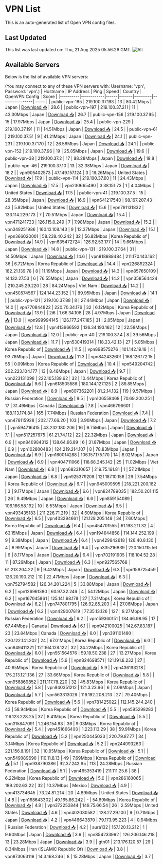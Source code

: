 # VPN List

This is an auto-generated list of Open VPN config files.

## Last Updated

This list was last updated on: Thu, 21 Aug 2025 05:56:26 GMT.
![Alt](https://repobeats.axiom.co/api/embed/186b98318ef1479477931607c1ad7d823f12451f.svg "Repobeats analytics image")

## Available Servers

Below is the list of available VPN servers:

(You may connect to any of these VPN servers with: Username: 'vpn', Password: 'vpn'.)
| Hostname | IP Address | Ping | Speed | Country | OpenVPN Config | Score |
|----------|------------|------|-------|---------|----------------| ----- |
| public-vpn-185 | 219.100.37.193 | 13 | 80.42Mbps | Japan | [Download 📥](./configs/server_0_JP.ovpn) | 28.6 |
| public-vpn-197 | 219.100.37.211 | 11 | 43.30Mbps | Japan | [Download 📥](./configs/server_1_JP.ovpn) | 26.7 |
| public-vpn-156 | 219.100.37.95 | 15 | 17.97Mbps | Japan | [Download 📥](./configs/server_2_JP.ovpn) | 25.4 |
| public-vpn-229 | 219.100.37.191 | 11 | 14.51Mbps | Japan | [Download 📥](./configs/server_3_JP.ovpn) | 24.5 |
| public-vpn-61 | 219.100.37.51 | 9 | 41.21Mbps | Japan | [Download 📥](./configs/server_4_JP.ovpn) | 24.1 |
| public-vpn-231 | 219.100.37.170 | 12 | 26.56Mbps | Japan | [Download 📥](./configs/server_5_JP.ovpn) | 24.1 |
| public-vpn-152 | 219.100.37.96 | 19 | 25.85Mbps | Japan | [Download 📥](./configs/server_6_JP.ovpn) | 19.6 |
| public-vpn-38 | 219.100.37.2 | 17 | 88.28Mbps | Japan | [Download 📥](./configs/server_7_JP.ovpn) | 18.8 |
| public-vpn-46 | 219.100.37.10 | 13 | 32.38Mbps | Japan | [Download 📥](./configs/server_8_JP.ovpn) | 18.2 |
| vpn905402573 | 47.149.157.124 | 3 | 16.26Mbps | United States | [Download 📥](./configs/server_9_US.ovpn) | 17.9 |
| public-vpn-114 | 219.100.37.60 | 11 | 24.43Mbps | Japan | [Download 📥](./configs/server_10_JP.ovpn) | 17.5 |
| vpn230665490 | 3.38.151.73 | 1 | 4.04Mbps | United States | [Download 📥](./configs/server_11_US.ovpn) | 17.5 |
| public-vpn-41 | 219.100.37.5 | 15 | 28.35Mbps | Japan | [Download 📥](./configs/server_12_JP.ovpn) | 16.9 |
| vpn641217540 | 98.167.207.43 | 43 | 5.82Mbps | United States | [Download 📥](./configs/server_13_US.ovpn) | 15.6 |
| vpn791131832 | 133.114.229.173 | 7 | 70.51Mbps | Japan | [Download 📥](./configs/server_14_JP.ovpn) | 15.4 |
| vpn471241733 | 126.115.0.249 | 7 | 7.98Mbps | Japan | [Download 📥](./configs/server_15_JP.ovpn) | 15.2 |
| vpn349251986 | 160.13.108.143 | 9 | 12.37Mbps | Japan | [Download 📥](./configs/server_16_JP.ovpn) | 15.1 |
| vpn366020001 | 58.238.40.242 | 32 | 56.82Mbps | Korea Republic of | [Download 📥](./configs/server_17_KR.ovpn) | 14.9 |
| vpn635472724 | 126.92.53.177 | 14 | 9.66Mbps | Japan | [Download 📥](./configs/server_18_JP.ovpn) | 14.8 |
| public-vpn-131 | 219.100.37.64 | 31 | 14.50Mbps | Japan | [Download 📥](./configs/server_19_JP.ovpn) | 14.6 |
| vpn818989484 | 211.170.143.162 | 36 | 6.72Mbps | Korea Republic of | [Download 📥](./configs/server_20_KR.ovpn) | 14.4 |
| vpn226892324 | 182.21.139.78 | 8 | 11.19Mbps | Japan | [Download 📥](./configs/server_21_JP.ovpn) | 14.3 |
| vpn857650109 | 14.132.27.53 | 6 | 76.55Mbps | Japan | [Download 📥](./configs/server_22_JP.ovpn) | 14.2 |
| vpn358564424 | 210.245.29.220 | 28 | 84.24Mbps | Viet Nam | [Download 📥](./configs/server_23_VN.ovpn) | 14.2 |
| vpn450574567 | 124.144.23.152 | 1 | 89.95Mbps | Japan | [Download 📥](./configs/server_24_JP.ovpn) | 14.1 |
| public-vpn-121 | 219.100.37.88 | 8 | 27.44Mbps | Japan | [Download 📥](./configs/server_25_JP.ovpn) | 14.0 |
| vpn770844822 | 220.70.34.176 | 32 | 6.12Mbps | Korea Republic of | [Download 📥](./configs/server_26_KR.ovpn) | 13.9 |
| 2i6 | 1.66.34.108 | 28 | 4.97Mbps | Japan | [Download 📥](./configs/server_27_JP.ovpn) | 13.0 |
| vpn999994145 | 126.177.247.185 | 31 | 2.05Mbps | Japan | [Download 📥](./configs/server_28_JP.ovpn) | 12.8 |
| vpn413966592 | 126.34.193.162 | 12 | 22.58Mbps | Japan | [Download 📥](./configs/server_29_JP.ovpn) | 12.0 |
| public-vpn-40 | 219.100.37.4 | 8 | 39.56Mbps | Japan | [Download 📥](./configs/server_30_JP.ovpn) | 11.7 |
| vpn530419314 | 118.33.42.13 | 27 | 5.05Mbps | Korea Republic of | [Download 📥](./configs/server_31_KR.ovpn) | 11.5 |
| vpn898575276 | 101.142.19.16 | 4 | 93.78Mbps | Japan | [Download 📥](./configs/server_32_JP.ovpn) | 11.3 |
| vpn842432601 | 168.126.172.15 | 55 | 0.09Mbps | Korea Republic of | [Download 📥](./configs/server_33_KR.ovpn) | 10.4 |
| vpn549204742 | 202.223.104.177 | 13 | 8.46Mbps | Japan | [Download 📥](./configs/server_34_JP.ovpn) | 9.7 |
| vpn223131098 | 222.105.139.62 | 32 | 10.44Mbps | Korea Republic of | [Download 📥](./configs/server_35_KR.ovpn) | 9.6 |
| vpn618505586 | 180.144.127.125 | 2 | 89.85Mbps | Japan | [Download 📥](./configs/server_36_JP.ovpn) | 8.9 |
| vpn807362201 | 81.2.14.132 | 119 | 9.57Mbps | Russian Federation | [Download 📥](./configs/server_37_RU.ovpn) | 8.5 |
| vpn106558468 | 70.69.200.251 | 17 | 31.49Mbps | Canada | [Download 📥](./configs/server_38_CA.ovpn) | 7.8 |
| vpn466796601 | 188.113.174.84 | 165 | 7.74Mbps | Russian Federation | [Download 📥](./configs/server_39_RU.ovpn) | 7.4 |
| vpn476115928 | 202.177.66.20 | 103 | 3.90Mbps | Japan | [Download 📥](./configs/server_40_JP.ovpn) | 7.2 |
| vpn594716415 | 43.232.180.206 | 16 | 9.75Mbps | Japan | [Download 📥](./configs/server_41_JP.ovpn) | 7.1 |
| vpn517257675 | 61.21.74.112 | 22 | 22.32Mbps | Japan | [Download 📥](./configs/server_42_JP.ovpn) | 6.9 |
| vpn840984312 | 138.64.66.89 | 6 | 31.87Mbps | Japan | [Download 📥](./configs/server_43_JP.ovpn) | 6.9 |
| vpn102800483 | 124.219.214.107 | 8 | 78.83Mbps | Japan | [Download 📥](./configs/server_44_JP.ovpn) | 6.9 |
| vpn160014288 | 106.157.175.170 | 14 | 8.02Mbps | Japan | [Download 📥](./configs/server_45_JP.ovpn) | 6.9 |
| vpn404711066 | 118.68.245.142 | 25 | 11.02Mbps | Viet Nam | [Download 📥](./configs/server_46_VN.ovpn) | 6.8 |
| vpn682310657 | 219.75.161.81 | 1 | 57.21Mbps | Japan | [Download 📥](./configs/server_47_JP.ovpn) | 6.8 |
| vpn925379206 | 121.187.10.158 | 26 | 7.54Mbps | Korea Republic of | [Download 📥](./configs/server_48_KR.ovpn) | 6.7 |
| vpn945009595 | 218.221.200.182 | 3 | 9.17Mbps | Japan | [Download 📥](./configs/server_49_JP.ovpn) | 6.6 |
| vpn824789035 | 182.50.201.115 | 26 | 9.49Mbps | Japan | [Download 📥](./configs/server_50_JP.ovpn) | 6.6 |
| vpn859154089 | 106.166.58.192 | 10 | 8.53Mbps | Japan | [Download 📥](./configs/server_51_JP.ovpn) | 6.5 |
| vpn493435183 | 211.226.71.219 | 32 | 4.60Mbps | Korea Republic of | [Download 📥](./configs/server_52_KR.ovpn) | 6.5 |
| vpn403294661 | 121.129.205.146 | 34 | 7.60Mbps | Korea Republic of | [Download 📥](./configs/server_53_KR.ovpn) | 6.4 |
| vpn454701555 | 61.193.211.32 | 4 | 63.15Mbps | Japan | [Download 📥](./configs/server_54_JP.ovpn) | 6.4 |
| vpn194644858 | 114.144.252.199 | 9 | 9.38Mbps | Japan | [Download 📥](./configs/server_55_JP.ovpn) | 6.4 |
| vpn429642618 | 126.40.8.130 | 4 | 8.99Mbps | Japan | [Download 📥](./configs/server_56_JP.ovpn) | 6.4 |
| vpn335216839 | 220.150.115.56 | 6 | 8.17Mbps | Japan | [Download 📥](./configs/server_57_JP.ovpn) | 6.4 |
| vpn702191905 | 118.104.52.28 | 11 | 87.26Mbps | Japan | [Download 📥](./configs/server_58_JP.ovpn) | 6.3 |
| vpn927565768 | 61.213.204.22 | 9 | 9.42Mbps | Japan | [Download 📥](./configs/server_59_JP.ovpn) | 6.3 |
| vpn159725459 | 126.20.190.212 | 10 | 22.47Mbps | Japan | [Download 📥](./configs/server_60_JP.ovpn) | 6.3 |
| vpn752794582 | 126.34.201.224 | 5 | 33.88Mbps | Japan | [Download 📥](./configs/server_61_JP.ovpn) | 6.2 |
| vpn126961380 | 60.97.32.246 | 4 | 54.12Mbps | Japan | [Download 📥](./configs/server_62_JP.ovpn) | 6.2 |
| vpn167045861 | 125.141.98.178 | 27 | 7.21Mbps | Korea Republic of | [Download 📥](./configs/server_63_KR.ovpn) | 6.2 |
| vpn747801795 | 126.92.85.203 | 4 | 27.06Mbps | Japan | [Download 📥](./configs/server_64_JP.ovpn) | 6.2 |
| vpn429007819 | 77.35.13.126 | 127 | 9.27Mbps | Russian Federation | [Download 📥](./configs/server_65_RU.ovpn) | 6.2 |
| vpn159360151 | 184.66.98.95 | 17 | 67.44Mbps | Canada | [Download 📥](./configs/server_66_CA.ovpn) | 6.1 |
| vpn942100025 | 142.67.83.187 | 23 | 23.84Mbps | Canada | [Download 📥](./configs/server_67_CA.ovpn) | 6.0 |
| vpn391101480 | 220.122.141.202 | 24 | 67.01Mbps | Korea Republic of | [Download 📥](./configs/server_68_KR.ovpn) | 6.0 |
| vpn949411221 | 121.164.128.122 | 32 | 24.22Mbps | Korea Republic of | [Download 📥](./configs/server_69_KR.ovpn) | 6.0 |
| vpn551564576 | 59.19.50.238 | 27 | 13.27Mbps | Korea Republic of | [Download 📥](./configs/server_70_KR.ovpn) | 5.9 |
| vpn824698571 | 121.191.8.232 | 27 | 40.65Mbps | Korea Republic of | [Download 📥](./configs/server_71_KR.ovpn) | 5.9 |
| vpn436193218 | 175.213.121.136 | 27 | 33.66Mbps | Korea Republic of | [Download 📥](./configs/server_72_KR.ovpn) | 5.8 |
| vpn956869852 | 211.117.78.220 | 32 | 45.83Mbps | Korea Republic of | [Download 📥](./configs/server_73_KR.ovpn) | 5.8 |
| vpn940351212 | 121.3.23.96 | 6 | 2.09Mbps | Japan | [Download 📥](./configs/server_74_JP.ovpn) | 5.7 |
| vpn563313026 | 119.192.208.213 | 27 | 79.40Mbps | Korea Republic of | [Download 📥](./configs/server_75_KR.ovpn) | 5.6 |
| vpn781425022 | 112.145.244.240 | 43 | 58.94Mbps | Korea Republic of | [Download 📥](./configs/server_76_KR.ovpn) | 5.5 |
| vpn595298283 | 116.123.228.25 | 37 | 8.41Mbps | Korea Republic of | [Download 📥](./configs/server_77_KR.ovpn) | 5.5 |
| vpn315847091 | 1.246.154.63 | 36 | 9.03Mbps | Korea Republic of | [Download 📥](./configs/server_78_KR.ovpn) | 5.4 |
| vpn451666403 | 1.223.113.29 | 38 | 59.91Mbps | Korea Republic of | [Download 📥](./configs/server_79_KR.ovpn) | 5.2 |
| vpn250445033 | 220.79.87.77 | 34 | 3.14Mbps | Korea Republic of | [Download 📥](./configs/server_80_KR.ovpn) | 5.2 |
| vpn244093263 | 221.156.8.191 | 32 | 10.95Mbps | Korea Republic of | [Download 📥](./configs/server_81_KR.ovpn) | 5.1 |
| vpn549089690 | 110.11.8.13 | 49 | 7.69Mbps | Korea Republic of | [Download 📥](./configs/server_82_KR.ovpn) | 5.1 |
| vpn938790386 | 92.37.242.95 | 113 | 24.28Mbps | Russian Federation | [Download 📥](./configs/server_83_RU.ovpn) | 5.1 |
| vpn465353419 | 211.111.25.6 | 38 | 6.22Mbps | Korea Republic of | [Download 📥](./configs/server_84_KR.ovpn) | 5.0 |
| vpn286160065 | 189.202.63.22 | 32 | 10.37Mbps | Mexico | [Download 📥](./configs/server_85_MX.ovpn) | 4.9 |
| vpn413734645 | 73.24.81.214 | 20 | 4.89Mbps | United States | [Download 📥](./configs/server_86_US.ovpn) | 4.8 |
| vpn168643302 | 49.165.86.242 | - | 54.69Mbps | Korea Republic of | [Download 📥](./configs/server_87_KR.ovpn) | 4.8 |
| vpn372253844 | 149.75.66.54 | 26 | 2.59Mbps | United States | [Download 📥](./configs/server_88_US.ovpn) | 4.6 |
| vpn402030582 | 128.27.29.100 | 9 | 0.71Mbps | Japan | [Download 📥](./configs/server_89_JP.ovpn) | 4.2 |
| vpn446643870 | 79.173.95.223 | 4 | 0.94Mbps | Russian Federation | [Download 📥](./configs/server_90_RU.ovpn) | 4.2 |
| aura132 | 157.120.13.212 | 1 | 9.90Mbps | Japan | [Download 📥](./configs/server_91_JP.ovpn) | 3.9 |
| vpn854233992 | 126.206.146.218 | 13 | 23.28Mbps | Japan | [Download 📥](./configs/server_92_JP.ovpn) | 3.9 |
| gtn01 | 213.176.120.57 | 29 | 8.34Mbps | Iran (ISLAMIC Republic Of) | [Download 📥](./configs/server_93_IR.ovpn) | 3.8 |
| vpn873063119 | 14.3.168.246 | 8 | 15.28Mbps | Japan | [Download 📥](./configs/server_94_JP.ovpn) | 3.7 |
